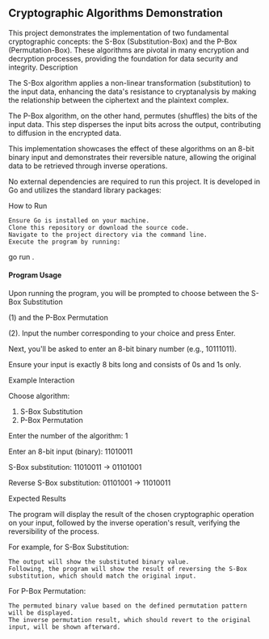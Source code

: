 ## Cryptographic Algorithms Demonstration

This project demonstrates the implementation of two fundamental cryptographic concepts: the S-Box (Substitution-Box) and the P-Box (Permutation-Box). These algorithms are pivotal in many encryption and decryption processes, providing the foundation for data security and integrity.
Description

The S-Box algorithm applies a non-linear transformation (substitution) to the input data, enhancing the data's resistance to cryptanalysis by making the relationship between the ciphertext and the plaintext complex.

The P-Box algorithm, on the other hand, permutes (shuffles) the bits of the input data. This step disperses the input bits across the output, contributing to diffusion in the encrypted data.

This implementation showcases the effect of these algorithms on an 8-bit binary input and demonstrates their reversible nature, allowing the original data to be retrieved through inverse operations.

No external dependencies are required to run this project. It is developed in Go and utilizes the standard library packages:

How to Run

    Ensure Go is installed on your machine.
    Clone this repository or download the source code.
    Navigate to the project directory via the command line.
    Execute the program by running:

go run .

#### Program Usage

Upon running the program, you will be prompted to choose between the S-Box Substitution 

(1) and the P-Box Permutation 

(2). Input the number corresponding to your choice and press Enter.

Next, you'll be asked to enter an 8-bit binary number (e.g., 10111011). 

Ensure your input is exactly 8 bits long and consists of 0s and 1s only.

Example Interaction

Choose algorithm: 
1. S-Box Substitution
2. P-Box Permutation 
 
Enter the number of the algorithm: 1

Enter an 8-bit input (binary): 11010011

S-Box substitution: 11010011 -> 01101001

Reverse S-Box substitution: 01101001 -> 11010011

Expected Results

The program will display the result of the chosen cryptographic operation on your input, followed by the inverse operation's result, verifying the reversibility of the process.

For example, for S-Box Substitution:

    The output will show the substituted binary value.
    Following, the program will show the result of reversing the S-Box substitution, which should match the original input.

For P-Box Permutation:

    The permuted binary value based on the defined permutation pattern will be displayed.
    The inverse permutation result, which should revert to the original input, will be shown afterward.

